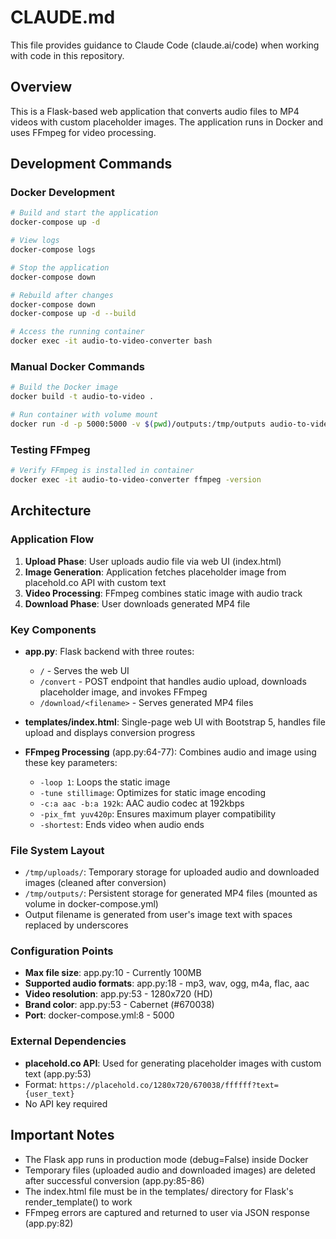 # CLAUDE.md

This file provides guidance to Claude Code (claude.ai/code) when working with code in this repository.

## Overview

This is a Flask-based web application that converts audio files to MP4 videos with custom placeholder images. The application runs in Docker and uses FFmpeg for video processing.

## Development Commands

### Docker Development

```bash
# Build and start the application
docker-compose up -d

# View logs
docker-compose logs

# Stop the application
docker-compose down

# Rebuild after changes
docker-compose down
docker-compose up -d --build

# Access the running container
docker exec -it audio-to-video-converter bash
```

### Manual Docker Commands

```bash
# Build the Docker image
docker build -t audio-to-video .

# Run container with volume mount
docker run -d -p 5000:5000 -v $(pwd)/outputs:/tmp/outputs audio-to-video
```

### Testing FFmpeg

```bash
# Verify FFmpeg is installed in container
docker exec -it audio-to-video-converter ffmpeg -version
```

## Architecture

### Application Flow

1. **Upload Phase**: User uploads audio file via web UI (index.html)
2. **Image Generation**: Application fetches placeholder image from placehold.co API with custom text
3. **Video Processing**: FFmpeg combines static image with audio track
4. **Download Phase**: User downloads generated MP4 file

### Key Components

- **app.py**: Flask backend with three routes:
  - `/` - Serves the web UI
  - `/convert` - POST endpoint that handles audio upload, downloads placeholder image, and invokes FFmpeg
  - `/download/<filename>` - Serves generated MP4 files

- **templates/index.html**: Single-page web UI with Bootstrap 5, handles file upload and displays conversion progress

- **FFmpeg Processing** (app.py:64-77): Combines audio and image using these key parameters:
  - `-loop 1`: Loops the static image
  - `-tune stillimage`: Optimizes for static image encoding
  - `-c:a aac -b:a 192k`: AAC audio codec at 192kbps
  - `-pix_fmt yuv420p`: Ensures maximum player compatibility
  - `-shortest`: Ends video when audio ends

### File System Layout

- `/tmp/uploads/`: Temporary storage for uploaded audio and downloaded images (cleaned after conversion)
- `/tmp/outputs/`: Persistent storage for generated MP4 files (mounted as volume in docker-compose.yml)
- Output filename is generated from user's image text with spaces replaced by underscores

### Configuration Points

- **Max file size**: app.py:10 - Currently 100MB
- **Supported audio formats**: app.py:18 - mp3, wav, ogg, m4a, flac, aac
- **Video resolution**: app.py:53 - 1280x720 (HD)
- **Brand color**: app.py:53 - Cabernet (#670038)
- **Port**: docker-compose.yml:8 - 5000

### External Dependencies

- **placehold.co API**: Used for generating placeholder images with custom text (app.py:53)
- Format: `https://placehold.co/1280x720/670038/ffffff?text={user_text}`
- No API key required

## Important Notes

- The Flask app runs in production mode (debug=False) inside Docker
- Temporary files (uploaded audio and downloaded images) are deleted after successful conversion (app.py:85-86)
- The index.html file must be in the templates/ directory for Flask's render_template() to work
- FFmpeg errors are captured and returned to user via JSON response (app.py:82)
